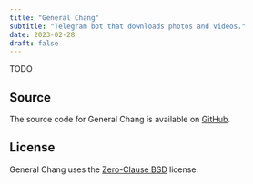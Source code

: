```yaml
---
title: "General Chang"
subtitle: "Telegram bot that downloads photos and videos."
date: 2023-02-28
draft: false
---
```


TODO

## Source

The source code for General Chang is available on [GitHub](https://github.com/kkestell/telegram-bot).

## License

General Chang uses the [Zero-Clause BSD](https://opensource.org/license/0bsd/) license.
